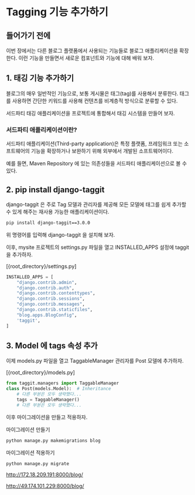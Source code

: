 # Tagging 기능 추가하기

## 들어가기 전에
이번 장에서는 다른 블로그 플랫폼에서 사용되는 기능들로 블로그 애플리케이션을 확장한다. 이런 기능을 만들면서 새로운 컴포넌트와 기능에 대해 배워 보자.

## 1. 태깅 기능 추가하기
블로그의 매우 일반적인 기능으로, 보통 게시물은 태그(tag)를 사용해서 분류한다. 태그를 사용하면 간단한 키워드를 사용해 컨텐츠를 비계층적 방식으로 분류할 수 있다.

서드파티 태깅 애플리케이션을 프로젝트에 통합해서 태깅 시스템을 만들어 보자.

### 서드파티 애플리케이션이란?
서드파티 애플리케이션(Third-party application)은 특정 플랫폼, 프레임워크 또는 소프트웨어의 기능을 확장하거나 보완하기 위해 외부에서 개발된 소프트웨어이다.

예를 들면, Maven Repository 에 있는 의존성들을 서드파티 애플리케이션으로 볼 수 있다.

## 2. pip install django-taggit
django-taggit 은 주로 Tag 모델과 관리자를 제공해 모든 모델에 태그를 쉽게 추가할 수 있게 해주는 재사용 가능한 애플리케이션이다.

```bash
pip install django-taggit==3.0.0
```

위 명령어를 입력해 django-taggit 을 설치해 보자.

이후, mysite 프로젝트의 settings.py 파일을 열고 INSTALLED_APPS 설정에 taggit 을 추가하자.

[{root_directory}/settings.py]
```python
INSTALLED_APPS = [
    "django.contrib.admin",
    "django.contrib.auth",
    "django.contrib.contenttypes",
    "django.contrib.sessions",
    "django.contrib.messages",
    "django.contrib.staticfiles",
    "blog.apps.BlogConfig",
    'taggit',
]
```

## 3. Model 에 tags 속성 추가
이제 models.py 파일을 열고 TaggableManager 관리자를 Post 모델에 추가하자.

[{root_directory}/models.py]
```python
from taggit.managers import TaggableManager
class Post(models.Model):  # Inheritance
    # 다른 부분은 모두 생략했다...    
    tags = TaggableManager()
    # 다른 부분은 모두 생략했다...
```

이후 마이그레이션을 만들고 적용하자.

마이그레이션 만들기
```bash
python manage.py makemigrations blog
```

마이그레이션 적용하기
```bash
python manage.py migrate
```

http://172.18.209.191:8000/blog/

http://49.174.101.229:8000/blog/